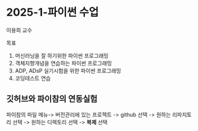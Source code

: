 # 2025-1-파이썬 수업
이용희 교수

목표
1. 머신러닝을 잘 하기위한 파이썬 프로그래밍
2. 객체지향개념을 연습하는 파이썬 프로그래밍
3. ADP, ADsP 실기시험을 위한 파이썬 프로그래밍
4. 코딩테스트 연습

## 깃허브와 파이참의 연동실험
파이참의 파일 메뉴-> 버전관리에 있는 프로젝트 -> github 선택 -> 원하는 리파지토리 선택 -> 원하는 디렉토리 선택
-> **복제** 선택